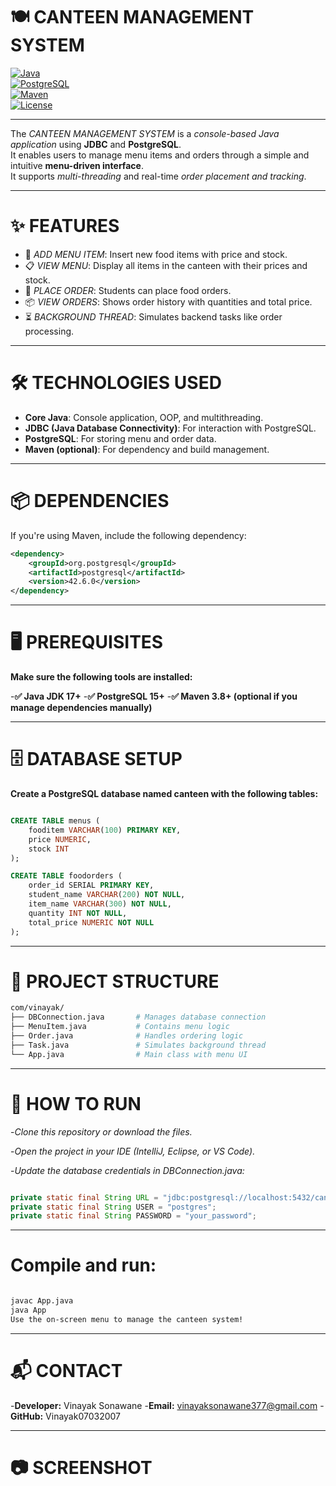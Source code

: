 # 🍽️ CANTEEN MANAGEMENT SYSTEM  
[![Java](https://img.shields.io/badge/Java-17-blue?logo=java)](https://www.oracle.com/java/)  
[![PostgreSQL](https://img.shields.io/badge/PostgreSQL-15-blue?logo=postgresql)](https://www.postgresql.org/)  
[![Maven](https://img.shields.io/badge/Maven-3.8.6-orange?logo=apachemaven)](https://maven.apache.org/)  
[![License](https://img.shields.io/badge/License-MIT-green.svg)](LICENSE)

---

The *CANTEEN MANAGEMENT SYSTEM* is a *console-based Java application* using **JDBC** and **PostgreSQL**.  
It enables users to manage menu items and orders through a simple and intuitive **menu-driven interface**.  
It supports *multi-threading* and real-time *order placement and tracking*.

---

# ✨ FEATURES

- 🍜 *ADD MENU ITEM*: Insert new food items with price and stock.
- 📋 *VIEW MENU*: Display all items in the canteen with their prices and stock.
- 🛒 *PLACE ORDER*: Students can place food orders.
- 📦 *VIEW ORDERS*: Shows order history with quantities and total price.
- ⏳ *BACKGROUND THREAD*: Simulates backend tasks like order processing.

---

# 🛠 TECHNOLOGIES USED

- **Core Java**: Console application, OOP, and multithreading.  
- **JDBC (Java Database Connectivity)**: For interaction with PostgreSQL.  
- **PostgreSQL**: For storing menu and order data.  
- **Maven (optional)**: For dependency and build management.

---

# 📦 DEPENDENCIES

If you're using Maven, include the following dependency:

```xml
<dependency>
    <groupId>org.postgresql</groupId>
    <artifactId>postgresql</artifactId>
    <version>42.6.0</version>
</dependency>
```


---


# 🖥 PREREQUISITES

**Make sure the following tools are installed:**

-**✅ Java JDK 17+**
-**✅ PostgreSQL 15+**
-**✅ Maven 3.8+ (optional if you manage dependencies manually)**

---


# 🗄 DATABASE SETUP
**Create a PostgreSQL database named canteen with the following tables:**

```sql

CREATE TABLE menus (
    fooditem VARCHAR(100) PRIMARY KEY,
    price NUMERIC,
    stock INT
);

CREATE TABLE foodorders (
    order_id SERIAL PRIMARY KEY,
    student_name VARCHAR(200) NOT NULL,
    item_name VARCHAR(300) NOT NULL,
    quantity INT NOT NULL,
    total_price NUMERIC NOT NULL
);

```
---

# 📂 PROJECT STRUCTURE

```bash
com/vinayak/
├── DBConnection.java       # Manages database connection
├── MenuItem.java           # Contains menu logic
├── Order.java              # Handles ordering logic
├── Task.java               # Simulates background thread
└── App.java                # Main class with menu UI
```

---

# 🚀 HOW TO RUN
-*Clone this repository or download the files.*

-*Open the project in your IDE (IntelliJ, Eclipse, or VS Code).*

-*Update the database credentials in DBConnection.java:*

```java

private static final String URL = "jdbc:postgresql://localhost:5432/canteen";
private static final String USER = "postgres";
private static final String PASSWORD = "your_password";
```


---

# Compile and run:

```bash

javac App.java
java App
Use the on-screen menu to manage the canteen system!
```
---

# 📬 CONTACT
-**Developer:** Vinayak Sonawane
-**Email:** vinayaksonawane377@gmail.com
-**GitHub:** Vinayak07032007

---

# 📷 SCREENSHOT




